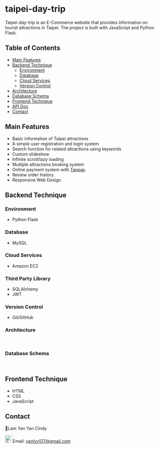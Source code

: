 # taipei-day-trip

Taipei-day-trip is an E-Commerce website that provides information on tourist attractions in Taipei.
The project is built with JavaScript and Python Flask.

## Table of Contents

- [Main Features](#main-features)
- [Backend Technique](#backend-technique)
  - [Environment](#environment)
  - [Database](#database)
  - [Cloud Services](#cloud-services)
  - [Version Control](#version-control)
- [Architecture](#architecture)
- [Database Schema](#database-schema)
- [Frontend Technique](#frontend-technique)
- [API Doc](#api-doc)
- [Contact](#contact)

## Main Features

- Basic information of Taipei attractions
- A simple user registration and login system
- Search function for related attractions using keywords
- Custom slideshow
- Infinite scroll/lazy loading
- Multiple attractions booking system
- Online payment system with [Tappay](https://github.com/TapPay).
- Review order history
- Responsive Web Design

## Backend Technique

### Environment

- Python Flask

### Database

- MySQL

### Cloud Services

- Amazon EC2

### Third Party Library

- SQLAlchemy
- JWT

### Version Control

- Git/GitHub

### Architecture

<br/>

### Database Schema

<br/>

## Frontend Technique

- HTML
- CSS
- JavaScript

## Contact

👩Lam Yan Yan Cindy
<br/>

<img src="https://edent.github.io/SuperTinyIcons/images/svg/gmail.svg" width="25" title="Gmail" />Email: yanlyy517@gmail.com
